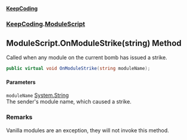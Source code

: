 #### [KeepCoding](index.md 'index')
### [KeepCoding](KeepCoding.md 'KeepCoding').[ModuleScript](ModuleScript.md 'KeepCoding.ModuleScript')
## ModuleScript.OnModuleStrike(string) Method
Called when any module on the current bomb has issued a strike.  
```csharp
public virtual void OnModuleStrike(string moduleName);
```
#### Parameters
<a name='KeepCoding_ModuleScript_OnModuleStrike(string)_moduleName'></a>
`moduleName` [System.String](https://docs.microsoft.com/en-us/dotnet/api/System.String 'System.String')  
The sender's module name, which caused a strike.
  
### Remarks
Vanilla modules are an exception, they will not invoke this method.  
